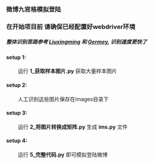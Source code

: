 ### 微博九宫格模拟登陆

### 在开始项目前 请确保已经配置好webdriver环境

##### 整体识别思路参考 <a href='https://github.com/LiuXingMing/WeiboSliderCode'>Liuxingming</a> 和 <a href="https://github.com/Python3WebSpider/CrackWeiboSlide">Germey</a>, 识别速度更快了


#### setup 1:
&nbsp;&nbsp;&nbsp;&nbsp;    运行 <strong>1_获取样本图片.py</strong> 获取大量样本图片
#### setup 2:
&nbsp;&nbsp;&nbsp;&nbsp;    人工识别这些图片保存在images目录下
#### setup 3:
&nbsp;&nbsp;&nbsp;&nbsp;    运行 <strong>2_将图片转换成矩阵.py</strong> 生成 <strong>ims.py</strong> 文件
#### setup 4:
&nbsp;&nbsp;&nbsp;&nbsp;    运行 <strong>5_完整代码.py</strong> 即可模拟登陆微博
